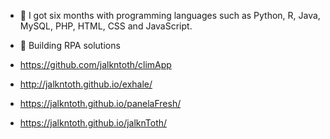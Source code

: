 - 🌱 I got six months with programming languages such as Python, R, Java, MySQL, PHP, HTML, CSS and JavaScript.
-  🦾 Building RPA solutions 

- https://github.com/jalkntoth/climApp
- http://jalkntoth.github.io/exhale/
- https://jalkntoth.github.io/panelaFresh/
- https://jalkntoth.github.io/jalknToth/


